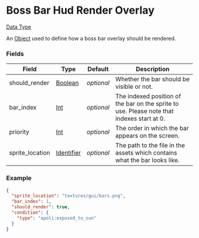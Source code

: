 # Boss Bar Hud Render Overlay
[Data Type](../data_types.md)

An [Object](object.md) used to define how a boss bar overlay should be rendered.
### Fields

 | Field | Type | Default | Description | 
|---|---|---|---|
 | should_render | [Boolean](../data_types/boolean.md) | _optional_ | Whether the bar should be visible or not. | 
 | bar_index | [Int](../data_types/int.md) | _optional_ | The indexed position of the bar on the sprite to use. Please note that indexes start at 0. | 
 | priority | [Int](../data_types/int.md) | _optional_ | The order in which the bar appears on the screen. | 
 | sprite_location | [Identifier](../data_types/identifier.md) | _optional_ | The path to the file in the assets which contains what the bar looks like. | 

### Example
```json
{
  "sprite_location": "textures/gui/bars.png",
  "bar_index": 1,
  "should_render": true,
  "condition": {
    "type": "apoli:exposed_to_sun"
  }
}
```

